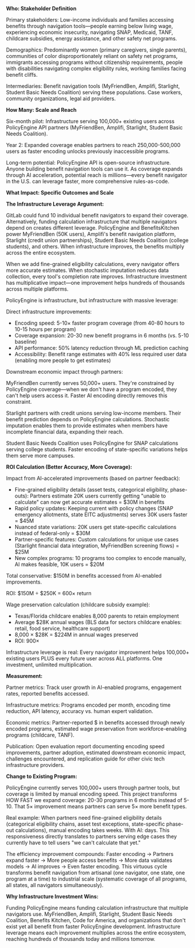 **Who: Stakeholder Definition**

Primary stakeholders: Low-income individuals and families accessing benefits through navigation tools—people earning below living wage, experiencing economic insecurity, navigating SNAP, Medicaid, TANF, childcare subsidies, energy assistance, and other safety net programs.

Demographics: Predominantly women (primary caregivers, single parents), communities of color disproportionately reliant on safety net programs, immigrants accessing programs without citizenship requirements, people with disabilities navigating complex eligibility rules, working families facing benefit cliffs.

Intermediaries: Benefit navigation tools (MyFriendBen, Amplifi, Starlight, Student Basic Needs Coalition) serving these populations. Case workers, community organizations, legal aid providers.

**How Many: Scale and Reach**

Six-month pilot: Infrastructure serving 100,000+ existing users across PolicyEngine API partners (MyFriendBen, Amplifi, Starlight, Student Basic Needs Coalition).

Year 2: Expanded coverage enables partners to reach 250,000-500,000 users as faster encoding unlocks previously inaccessible programs.

Long-term potential: PolicyEngine API is open-source infrastructure. Anyone building benefit navigation tools can use it. As coverage expands through AI acceleration, potential reach is millions—every benefit navigator in the U.S. can leverage faster, more comprehensive rules-as-code.

**What Impact: Specific Outcomes and Scale**

**The Infrastructure Leverage Argument:**

GitLab could fund 10 individual benefit navigators to expand their coverage. Alternatively, funding calculation infrastructure that multiple navigators depend on creates different leverage. PolicyEngine and BenefitsKitchen power MyFriendBen (50K users), Amplifi's benefit navigation platform, Starlight (credit union partnerships), Student Basic Needs Coalition (college students), and others. When infrastructure improves, the benefits multiply across the entire ecosystem.

When we add fine-grained eligibility calculations, every navigator offers more accurate estimates. When stochastic imputation reduces data collection, every tool's completion rate improves. Infrastructure investment has multiplicative impact—one improvement helps hundreds of thousands across multiple platforms.

PolicyEngine is infrastructure, but infrastructure with massive leverage:

Direct infrastructure improvements:
- Encoding speed: 5-10× faster program coverage (from 40-80 hours to 10-15 hours per program)
- Coverage expansion: 20-30 new benefit programs in 6 months (vs. 5-10 baseline)
- API performance: 50% latency reduction through ML prediction caching
- Accessibility: Benefit range estimates with 40% less required user data (enabling more people to get estimates)

Downstream economic impact through partners:

MyFriendBen currently serves 50,000+ users. They're constrained by PolicyEngine coverage—when we don't have a program encoded, they can't help users access it. Faster AI encoding directly removes this constraint.

Starlight partners with credit unions serving low-income members. Their benefit prediction depends on PolicyEngine calculations. Stochastic imputation enables them to provide estimates when members have incomplete financial data, expanding their reach.

Student Basic Needs Coalition uses PolicyEngine for SNAP calculations serving college students. Faster encoding of state-specific variations helps them serve more campuses.

**ROI Calculation (Better Accuracy, More Coverage):**

Impact from AI-accelerated improvements (based on partner feedback):
- Fine-grained eligibility details (asset tests, categorical eligibility, phase-outs): Partners estimate 20K users currently getting "unable to calculate" can now get accurate estimates = $30M in benefits
- Rapid policy updates: Keeping current with policy changes (SNAP emergency allotments, state EITC adjustments) serves 30K users faster = $45M
- Nuanced state variations: 20K users get state-specific calculations instead of federal-only = $30M
- Partner-specific features: Custom calculations for unique use cases (Starlight financial data integration, MyFriendBen screening flows) = $25M
- New complex programs: 10 programs too complex to encode manually, AI makes feasible, 10K users = $20M

Total conservative: $150M in benefits accessed from AI-enabled improvements.

ROI: $150M ÷ $250K = 600× return

Wage preservation calculation (childcare subsidy example):
- Texas/Florida childcare enables 8,000 parents to retain employment
- Average $28K annual wages (BLS data for sectors childcare enables: retail, food service, healthcare support)
- 8,000 × $28K = $224M in annual wages preserved
- ROI: 900×

Infrastructure leverage is real: Every navigator improvement helps 100,000+ existing users PLUS every future user across ALL platforms. One investment, unlimited multiplication.

**Measurement:**

Partner metrics: Track user growth in AI-enabled programs, engagement rates, reported benefits accessed.

Infrastructure metrics: Programs encoded per month, encoding time reduction, API latency, accuracy vs. human expert validation.

Economic metrics: Partner-reported $ in benefits accessed through newly encoded programs, estimated wage preservation from workforce-enabling programs (childcare, TANF).

Publication: Open evaluation report documenting encoding speed improvements, partner adoption, estimated downstream economic impact, challenges encountered, and replication guide for other civic tech infrastructure providers.

**Change to Existing Program:**

PolicyEngine currently serves 100,000+ users through partner tools, but coverage is limited by manual encoding speed. This project transforms HOW FAST we expand coverage: 20-30 programs in 6 months instead of 5-10. That 5× improvement means partners can serve 5× more benefit types.

Real example: When partners need fine-grained eligibility details (categorical eligibility chains, asset test exceptions, state-specific phase-out calculations), manual encoding takes weeks. With AI: days. This responsiveness directly translates to partners serving edge cases they currently have to tell users "we can't calculate that yet."

The efficiency improvement compounds: Faster encoding → Partners expand faster → More people access benefits → More data validates models → AI improves → Even faster encoding. This virtuous cycle transforms benefit navigation from artisanal (one navigator, one state, one program at a time) to industrial scale (systematic coverage of all programs, all states, all navigators simultaneously).

**Why Infrastructure Investment Wins:**

Funding PolicyEngine means funding calculation infrastructure that multiple navigators use. MyFriendBen, Amplifi, Starlight, Student Basic Needs Coalition, Benefits Kitchen, Code for America, and organizations that don't exist yet all benefit from faster PolicyEngine development. Infrastructure leverage means each improvement multiplies across the entire ecosystem, reaching hundreds of thousands today and millions tomorrow.

